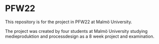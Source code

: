 # PFW22
This repository is for the project in PFW22 at Malmö University.

The project was created by four students at Malmö University studying medieproduktion and processdesign as a 8 week project and examination. 
